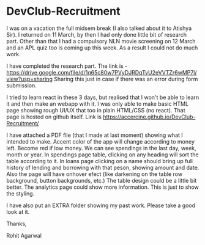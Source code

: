 # DevClub-Recruitment

I was on a vacation the full midsem break (I also talked about it to Atishya Sir). I returned on 11 March, by then I had only done little bit of research part. Other than that I had a compulsory NLN movie screening on 12 March and an APL quiz too is coming up this week. As a result I could not do much work.

I have completed the research part. The link is - https://drive.google.com/file/d/1q65c80w7PVyDJRDqTvU2eVVTZr6wMP7l/view?usp=sharing Sharing this just in case if there was an error during form submission.

I tried to learn react in these 3 days, but realised that I won't be able to learn it and then make an webapp with it.
I was only able to make basic HTML page showing rough UI/UX that too in plain HTML/CSS (no react).
That page is hosted on github itself. Link is https://accercine.github.io/DevClub-Recruitment/

I have attached a PDF file (that I made at last moment) showing what I intended to make.
Accent color of the app will change according to money left. Become red if low money.
We can see spendings in the last day, week, month or year.
In spendings page table, clicking on any heading will sort the table according to it.
In loans page clicking on a name should bring up full history of lending and borrowing with that peson, showing amount and date.
Also the page will have onhover efect (like darkening on the table row background, button backgrounds, etc.)
The table design could be a little bit better.
The analytics page could show more information. This is just to show the styling.

I have also put an EXTRA folder showing my past work. Please take a good look at it.

Thanks,

Rohit Agarwal
